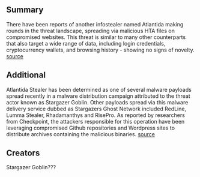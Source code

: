 ## Summary
There have been reports of another infostealer named Atlantida making rounds in the threat landscape, spreading via malicious HTA files on compromised websites. This threat is similar to many other counterparts that also target a wide range of data, including login credentials, cryptocurrency wallets, and browsing history - showing no signs of novelty.
[source](https://www.broadcom.com/support/security-center/protection-bulletin/atlantida-stealer)

## Additional
Atlantida Stealer has been determined as one of several malware payloads spread recently in a malware distribution campaign attributed to the threat actor known as Stargazer Goblin. Other payloads spread via this malware delivery service dubbed as Stargazers Ghost Network included RedLine, Lumma Stealer, Rhadamanthys and RisePro. As reported by researchers from Checkpoint, the attackers responsible for this operation have been leveraging compromised Github repositories and Wordpress sites to distribute archives containing the malicious binaries.
[source](https://www.broadcom.com/support/security-center/protection-bulletin/atlantida-stealer-among-the-malware-variants-spread-by-stargazer-goblin-threat-group)
## Creators 
Stargazer Goblin???